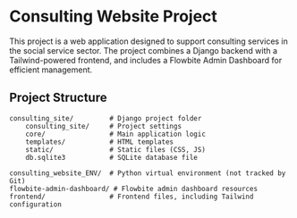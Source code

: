 # Consulting Website Project

This project is a web application designed to support consulting services in the social service sector. The project combines a Django backend with a Tailwind-powered frontend, and includes a Flowbite Admin Dashboard for efficient management.

## Project Structure

```plaintext
consulting_site/         # Django project folder
    consulting_site/     # Project settings
    core/                # Main application logic
    templates/           # HTML templates
    static/              # Static files (CSS, JS)
    db.sqlite3           # SQLite database file

consulting_website_ENV/  # Python virtual environment (not tracked by Git)
flowbite-admin-dashboard/ # Flowbite admin dashboard resources
frontend/                # Frontend files, including Tailwind configuration
